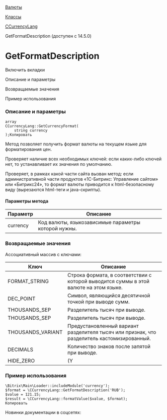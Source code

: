 [Валюты](/api_help/currency/index.php)

[Классы](/api_help/currency/developer/index.php)

[CCurrencyLang](/api_help/currency/developer/ccurrencylang/index.php)

GetFormatDescription (доступен с 14.5.0)

GetFormatDescription
====================

Включить вкладки

Описание и параметры

Возвращаемые значения

Пример использования

### Описание и параметры

```
array
CCurrencyLang::GetCurrencyFormat(
	string currency
);Копировать
```

Метод позволяет получить формат валюты на текущем языке для форматирования цен.

Проверяет наличие всех необходимых ключей: если каких-либо ключей нет, то устанавливает их значения по умолчанию.

Проверяет, в рамках какой части сайта вызван метод: если административной части продуктов «1С-Битрикс: Управление сайтом» или «Битрикс24», то формат валюты приводится к html-безопасному виду (вырезаются html-теги и java-скрипты).

#### Параметры метода

| Параметр | Описание |
| --- | --- |
| currency | Код валюты, языкозависимые параметры которой нужны. |

### Возвращаемые значения

Ассоциативный массив с ключами:

| Ключ | Описание |
| --- | --- |
| FORMAT\_STRING | Строка формата, в соответствии с которой выводится суммы в этой валюте на этом языке. |
| DEC\_POINT | Символ, являющийся десятичной точкой при выводе сумм. |
| THOUSANDS\_SEP | Разделитель тысяч при выводе. |
| THOUSANDS\_SEP | Разделитель тысяч при выводе. |
| THOUSANDS\_VARIANT | Предустановленный вариант разделителя тысяч или признак, что разделитель кастомизированный. |
| DECIMALS | Количество знаков после запятой при выводе. |
| HIDE\_ZERO | (Y|N) Определяет скрывать или показывать незначащие нули в дробной части (результат будет виден только в публичной части). |

### Пример использования

```
\Bitrix\Main\Loader::includeModule('currency');
$format = \CCurrencyLang::GetFormatDescription('RUB');
$value = 121.15;
$result = \CCurrencyLang::formatValue($value, $format);
Копировать
```

Новинки документации в соцсетях: